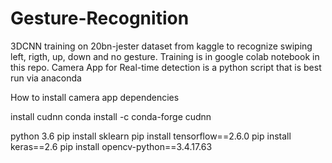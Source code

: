 # Gesture-Recognition

3DCNN training on 20bn-jester dataset from kaggle to recognize swiping left, rigth, up, down and no gesture.
Training is in google colab notebook in this repo.
Camera App for Real-time detection is a python script that is best run via anaconda


How to install camera app dependencies


install cudnn
conda install -c conda-forge cudnn

python 3.6
pip install sklearn
pip install tensorflow==2.6.0
pip install keras==2.6
pip install opencv-python==3.4.17.63